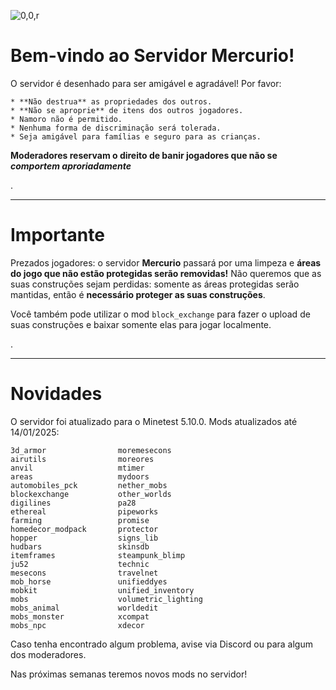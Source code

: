 ![0,0,r](item:///default:furnace)

# **Bem-vindo ao Servidor Mercurio!**

O servidor é desenhado para ser amigável e agradável! Por favor:

```
* **Não destrua** as propriedades dos outros.
* **Não se aproprie** de itens dos outros jogadores.
* Namoro não é permitido.
* Nenhuma forma de discriminação será tolerada.
* Seja amigável para famílias e seguro para as crianças.
```

**Moderadores reservam o direito de banir jogadores que não se _comportem aproriadamente_**

.

---------------------

# **Importante**

Prezados jogadores: o servidor **Mercurio** passará por uma limpeza e
**áreas do jogo que não estão protegidas serão removidas!**
Não queremos que as suas construções sejam perdidas: somente as áreas protegidas
serão mantidas, então é **necessário proteger as suas construções**.

Você também pode utilizar o mod `block_exchange` para fazer o upload de suas
construções e baixar somente elas para jogar localmente.

.

---------------------

# Novidades

O servidor foi atualizado para o Minetest 5.10.0. Mods atualizados até 14/01/2025:

```
3d_armor                moremesecons
airutils                moreores
anvil                   mtimer
areas                   mydoors
automobiles_pck         nether_mobs
blockexchange           other_worlds
digilines               pa28
ethereal                pipeworks
farming                 promise
homedecor_modpack       protector
hopper                  signs_lib
hudbars                 skinsdb
itemframes              steampunk_blimp
ju52                    technic
mesecons                travelnet
mob_horse               unifieddyes
mobkit                  unified_inventory
mobs                    volumetric_lighting
mobs_animal             worldedit
mobs_monster            xcompat
mobs_npc                xdecor
```

Caso tenha encontrado algum problema, avise via Discord ou para algum dos moderadores.

Nas próximas semanas teremos novos mods no servidor!
